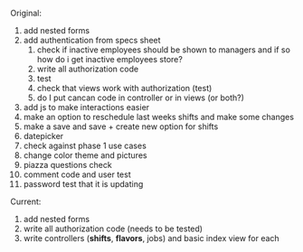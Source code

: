 Original:

1. add nested forms
2. add authentication from specs sheet
    1. check if inactive employees should  be shown to managers and if so how do i get inactive employees store?
    2. write all authorization code
    3. test
    4. check that views work with authorization (test)
    5. do I put cancan code in controller or in views (or both?)
2. add js to make interactions easier
3. make an option to reschedule last weeks shifts and make some changes
4. make a save and save + create new option for shifts
5. datepicker
6. check against phase 1 use cases
7. change color theme and pictures
8. piazza questions check
9. comment code and user test
10. password test that it is updating

Current:
1. add nested forms
2. write all authorization code (needs to be tested)
3. write controllers (**shifts**, **flavors**, jobs) and basic index view for each
   